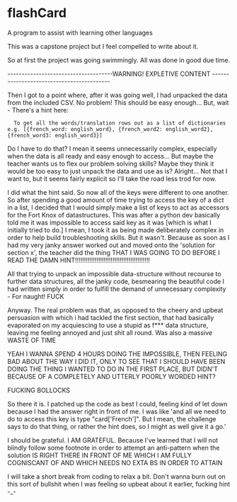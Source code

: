 # flashCard
A program to assist with learning other languages

This was a capstone project but I feel compelled to write about it.

So at first the project was going swimmingly. All was done in good due time.

-------------------------------------WARNING! EXPLETIVE CONTENT ------------------------------------------

Then I got to a point where, after it was going well, I had unpacked the data from the included CSV. No problem! This should be easy enough... But, wait - There's a hint here:

      To get all the words/translation rows out as a list of dictionaries e.g. [{french_word: english_word}, {french_word2: english_word2}, {french_word3: english_word3}]

Do I have to do that? I mean it seems unnecessarily complex, especially when the data is all ready and easy enough to access... But maybe the teacher wants us to flex our
problem solving skills? Maybe they think it would be too easy to just unpack the data and use as is? Alright... Not that I want to, but it seems fairly explicit so I'll take
the road less trod for now.

I did what the hint said. So now all of the keys were different to one another. So after spending a good amount of time trying to access the key of a dict in a list, I decided 
that I would simply make a list of keys to act as accessors for the Fort Knox of datastructures. This was after a python dev basically told me it was impossible to access said 
key as it was [which is what I initially tried to do.] I mean, I took it as being made deliberately complex in order to help build troubleshooting skills. But it wasn't. 
Because as soon as I had my very janky answer worked out and moved onto the 'solution for section x', the teacher did the thing THAT I WAS GOING TO DO BEFORE I READ THE DAMN
HINT!!!!!!!!!!!!!!!!!!!!!!!!!!!!!!!!!!!!!!!!!!

All that trying to unpack an impossible data-structure without recourse to further data structures, all the janky code, besmearing the beautiful code I had written simply in
order to fulfill the demand of unnecessary complexity - For naught! FUCK

Anyway. The real problem was that, as opposed to the cheery and upbeat persuasion with which i had tackled the first section, that had basically evaporated on my acquiescing to 
use a stupid as f*** data structure, leaving me feeling annoyed and just shit all round. Was also a massive WASTE OF TIME

YEAH I WANNA SPEND 4 HOURS DOING THE IMPOSSIBLE, THEN FEELING BAD ABOUT THE WAY I DID IT, ONLY TO SEE THAT I SHOULD HAVE BEEN DOING THE THING I WANTED TO DO IN THE FIRST PLACE,
BUT DIDN'T BECAUSE OF A COMPLETELY AND UTTERLY POORLY WORDED HINT?

FUCKING BOLLOCKS

So there it is. I patched up the code as best I could, feeling kind of let down because I had the answer right in front of me. I was like 'and all we need to do to access this
key is type "card['French']". But I mean, the challenge says to do that thing, or rather the hint does, so I might as well give it a go.'

I should be grateful. I AM GRATEFUL. Because I've learned that I will not blindly follow some footnote in order to attempt an anti-pattern when the solution IS RIGHT THERE
IN FRONT OF ME WHICH I AM FULLY COGNISCANT OF AND WHICH NEEDS NO EXTA BS IN ORDER TO ATTAIN

I will take a short break from coding to relax a bit. Don't wanna burn out on this sort of bullshit when I was feeling so upbeat about it earlier, fucking hint -_-
